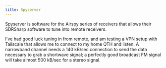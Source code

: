 ```yaml
---
title: Spyserver
---
```

Spyserver is software for the Airspy series of
receivers that allows their SDRSharp software
to tune into remote receivers.

I've had good luck tuning in from remote, and
am testing a VPN setup with Tailscale that allows
me to connect to my home QTH and listen. A
narrowband channel needs a 140 kB/sec connection
to send the data necessary to grab a shortwave
signal; a perfectly good broadcast FM signal
will take almost 500 kB/sec for a stereo signal.
